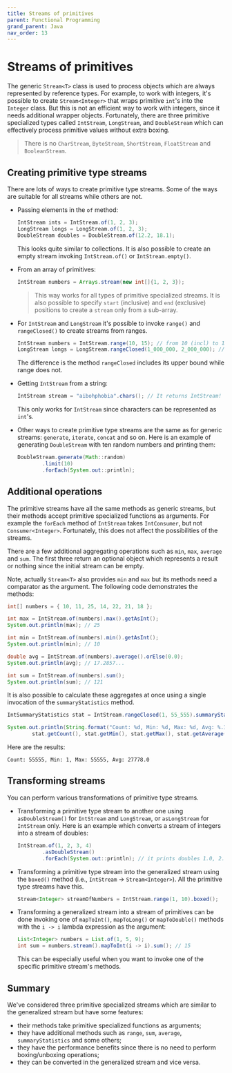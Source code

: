 ```yaml
---
title: Streams of primitives
parent: Functional Programming
grand_parent: Java
nav_order: 13
---
```

# Streams of primitives
The generic `Stream<T>` class is used to process objects which are always represented by reference types. For example, to work with integers, it's possible to create `Stream<Integer>` that wraps primitive `int`'s into the `Integer` class. But this is not an efficient way to work with integers, since it needs additional wrapper objects. Fortunately, there are three primitive specialized types called `IntStream`, `LongStream`, and `DoubleStream` which can effectively process primitive values without extra boxing.

> There is no `CharStream`, `ByteStream`, `ShortStream`, `FloatStream` and `BooleanStream`.

## Creating primitive type streams

There are lots of ways to create primitive type streams. Some of the ways are suitable for all streams while others are not.

- Passing elements in the `of` method:
    ```java
    IntStream ints = IntStream.of(1, 2, 3);
    LongStream longs = LongStream.of(1, 2, 3);
    DoubleStream doubles = DoubleStream.of(12.2, 18.1);
    ```
    This looks quite similar to collections. It is also possible to create an empty stream invoking `IntStream.of()` or `IntStream.empty()`.

- From an array of primitives:
    ```java
    IntStream numbers = Arrays.stream(new int[]{1, 2, 3});
    ```
    > This way works for all types of primitive specialized streams. It is also possible to specify `start` (inclusive) and `end` (exclusive) positions to create a `stream` only from a sub-array.

- For `IntStream` and `LongStream` it's possible to invoke `range()` and `rangeClosed()` to create streams from ranges.
    ```java
    IntStream numbers = IntStream.range(10, 15); // from 10 (incl) to 15 (excl)
    LongStream longs = LongStream.rangeClosed(1_000_000, 2_000_000); // it includes both borders
    ```
    The difference is the method `rangeClosed` includes its upper bound while range does not.

- Getting `IntStream` from a string:
    ```java
    IntStream stream = "aibohphobia".chars(); // It returns IntStream!
    ```
    This only works for `IntStream` since characters can be represented as `int`'s.

- Other ways to create primitive type streams are the same as for generic streams: `generate`, `iterate`, `concat` and so on. Here is an example of generating `DoubleStream` with ten random numbers and printing them:

    ```java
    DoubleStream.generate(Math::random)
            .limit(10)
            .forEach(System.out::println);
    ```

## Additional operations

The primitive streams have all the same methods as generic streams, but their methods accept primitive specialized functions as arguments. For example the `forEach` method of `IntStream` takes `IntConsumer`, but not `Consumer<Integer>`. Fortunately, this does not affect the possibilities of the streams.

There are a few additional aggregating operations such as `min`, `max`, `average` and `sum`. The first three return an optional object which represents a result or nothing since the initial stream can be empty.

Note, actually `Stream<T>` also provides `min` and `max` but its methods need a comparator as the argument.
The following code demonstrates the methods:

```java
int[] numbers = { 10, 11, 25, 14, 22, 21, 18 };

int max = IntStream.of(numbers).max().getAsInt();
System.out.println(max); // 25

int min = IntStream.of(numbers).min().getAsInt();
System.out.println(min); // 10

double avg = IntStream.of(numbers).average().orElse(0.0);
System.out.println(avg); // 17.2857...

int sum = IntStream.of(numbers).sum();
System.out.println(sum); // 121
```

It is also possible to calculate these aggregates at once using a single invocation of the `summaryStatistics` method.

```java
IntSummaryStatistics stat = IntStream.rangeClosed(1, 55_555).summaryStatistics();

System.out.println(String.format("Count: %d, Min: %d, Max: %d, Avg: %.1f",
        stat.getCount(), stat.getMin(), stat.getMax(), stat.getAverage()));
```
Here are the results:

```
Count: 55555, Min: 1, Max: 55555, Avg: 27778.0
```

## Transforming streams

You can perform various transformations of primitive type streams.

- Transforming a primitive type stream to another one using `asDoubleStream()` for `IntStream` and `LongStream`, or `asLongStream` for `IntStream` only.
Here is an example which converts a stream of integers into a stream of doubles:

    ```java
    IntStream.of(1, 2, 3, 4)
            .asDoubleStream()
            .forEach(System.out::println); // it prints doubles 1.0, 2.0, ...
    ```
- Transforming a primitive type stream into the generalized stream using the `boxed()` method (i.e., `IntStream` → `Stream<Integer>`). All the primitive type streams have this.
    ```java
    Stream<Integer> streamOfNumbers = IntStream.range(1, 10).boxed();
    ```
- Transforming a generalized stream into a stream of primitives can be done invoking one of `mapToInt()`, `mapToLong()` or `mapToDouble()` methods with the `i -> i` lambda expression as the argument:
    ```java
    List<Integer> numbers = List.of(1, 5, 9);
    int sum = numbers.stream().mapToInt(i -> i).sum(); // 15
    ```
    This can be especially useful when you want to invoke one of the specific primitive stream's methods.

## Summary

We've considered three primitive specialized streams which are similar to the generalized stream but have some features:

- their methods take primitive specialized functions as arguments;
- they have additional methods such as `range`, `sum`, `average`, `summaryStatistics` and some others;
- they have the performance benefits since there is no need to perform boxing/unboxing operations;
- they can be converted in the generalized stream and vice versa.
